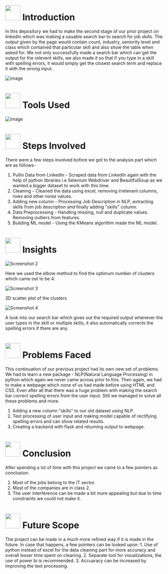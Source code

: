 # <img src="https://media.tenor.com/2ZexrTx-QSQAAAAC/linkedin.gif" width="48" height="48"> **Introduction**

In this depository we had to make the second stage of our prior project on linkedIn which was making a usuable search bar to search for job skills. The output given by the page would contain count, industry, seniority level and class which contained that particular skill and also show the table when asked for. We not only successfully made a search bar which can get the output for the relevent skills, we also made it so that if you type in a skill with spelling errors, it would simply get the closest search term and replace it with the wrong input.

![image](https://media.tenor.com/Y9pvgO_jITsAAAAC/business-card-career.gif)




# <img src="https://media.tenor.com/Ay5KbGo9bLAAAAAC/hammer-and-wrench-objects.gif" weight="48" height="48"> **Tools Used**

![image](https://github.com/AnubhabDebnath/LinkedIn_Job_Analytics_II/assets/110715196/eff17d7e-832d-4248-8acd-872549896774)

    
# <img src="https://media.tenor.com/wvFShvObfuIAAAAi/curiouspiyuesh-piyuesh-modi.gif" width="48" height="48"> **Steps Involved**

There were a few steps involved bofore we got to the analysis part which are as follows-
1. Pullin Data from LinkedIn - Scraped data from LinkedIn again with the help of python libraries i.e Selenium Webdriver and BeautifulSoup as we wanted a            bigger dataset to work with this time.
2. Cleaning - Cleaned the data using excel, removing irrelevant columns, rows and other noise values.
3. Adding new column - Processing Job Description in NLP, extracting skills from job description and finally adding "skills" column.
4. Data Preprocessing - Handling missing, null and duplicate values. Removing outliers from features.
5. Building ML model - Using the KMeans algorithm made the ML model.
    
# <img src="https://media.tenor.com/K8DuFxJuF50AAAAi/goal-circle.gif" width="48" height="48"> **Insights**



![Screenshot 2](https://user-images.githubusercontent.com/110715196/236049737-cb3cbd8f-d203-43f7-9690-a59c03dbb322.png)

Here we used the elbow method to find the optimum number of clusters which came out to be 4.



![Screenshot 3](https://user-images.githubusercontent.com/110715196/236050212-e16334cd-c77a-4357-bc21-a95a3ccf32ce.png)

3D scatter plot of the clusters


![Screenshot 4](https://user-images.githubusercontent.com/110715196/236050370-9bb34408-557c-46a8-b515-f17694542018.png)

A look into our search bar which gives out the required output whenever the user types in the skill or multiple skills, it also automatically corrects the spelling errors if there are any.

# <img src="https://media.tenor.com/3yhRZ20Z0dUAAAAi/vinesauce-joel.gif" weight="48" height="48"> **Problems Faced**

This continuation of our previous project had its own new set of problems. We had to learn a new package - NLP(Natural Language Processing) in python which again we never came across prior to this. Then again, we had to make a webpage which none of us had made before using HTML and CSS. Even after all that there was a huge problem with making the search bar correct spelling errors from the user input. Still we managed to solve all these problems and more.
1. Adding a new column "skills" to our old dataset using NLP.
2. Text processing of user input and making model capable of rectifying spelling errors and can show related results.
3. Creating a backend with flask and returning output to webpage.




# <img src="https://media.tenor.com/F02KJwYr6yYAAAAC/conclusion-the-band-conclusion-bd.gif" weight="48" height="48"> **Conclusion**

After spending a lot of time with this project we came to a few pointers as conclusion:
   1. Most of the jobs belong to the IT sector.
   2. Most of the companies are in class 2.
   3. The user interference can be made a bit more appealing but due to time constraints we could not make it.
 
 
 

# <img src="https://media.tenor.com/i8gF6Y8Q7CAAAAAi/luxury-tata-cliq-luxury.gif" weight="48" height="48"> **Future Scope**

The project can be made in a much more refined way if it is made in the future. In case that happens, a few pointers can be looked upon:
    1. Use of python instead of excel for the data cleaning part for more accuracy and overall lesser time spent on cleaning.
    2. Separate tool for visualizations, the use of power bi is recommended.
    3. Accuaracy can be increased by improving the text processing.




    
    
    
